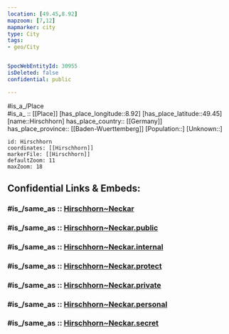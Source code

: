 ```yaml
---
location: [49.45,8.92] 
mapzoom: [7,12] 
mapmarker: city 
type: City
tags:
- geo/City


SpocWebEntityId: 30955
isDeleted: false
confidential: public

---
```

#is_a_/Place  
#is_a_ :: [[Place]] 
[has_place_longitude::8.92] 
[has_place_latitude::49.45] 
[name::Hirschhorn] 
has_place_country:: [[Germany]]  
has_place_province:: [[Baden-Wuerttemberg]] 
[Population::] 
[Unknown::] 


```leaflet
id: Hirschhorn
coordinates: [[Hirschhorn]] 
markerFile: [[Hirschhorn]] 
defaultZoom: 11 
maxZoom: 18
```


## Confidential Links & Embeds: 

### #is_/same_as :: [Hirschhorn~Neckar](/_Standards/Earth/Continent/Europe/Europe~Central/Germany/Germany~West/Hessen/counties~Hessen/Bergstraße/cities~Bergstraße/Hirschhorn~Neckar.md) 

### #is_/same_as :: [Hirschhorn~Neckar.public](/_public/Earth/Continent/Europe/Europe~Central/Germany/Germany~West/Hessen/counties~Hessen/Bergstraße/cities~Bergstraße/Hirschhorn~Neckar.public.md) 

### #is_/same_as :: [Hirschhorn~Neckar.internal](/_internal/Earth/Continent/Europe/Europe~Central/Germany/Germany~West/Hessen/counties~Hessen/Bergstraße/cities~Bergstraße/Hirschhorn~Neckar.internal.md) 

### #is_/same_as :: [Hirschhorn~Neckar.protect](/_protect/Earth/Continent/Europe/Europe~Central/Germany/Germany~West/Hessen/counties~Hessen/Bergstraße/cities~Bergstraße/Hirschhorn~Neckar.protect.md) 

### #is_/same_as :: [Hirschhorn~Neckar.private](/_private/Earth/Continent/Europe/Europe~Central/Germany/Germany~West/Hessen/counties~Hessen/Bergstraße/cities~Bergstraße/Hirschhorn~Neckar.private.md) 

### #is_/same_as :: [Hirschhorn~Neckar.personal](/_personal/Earth/Continent/Europe/Europe~Central/Germany/Germany~West/Hessen/counties~Hessen/Bergstraße/cities~Bergstraße/Hirschhorn~Neckar.personal.md) 

### #is_/same_as :: [Hirschhorn~Neckar.secret](/_secret/Earth/Continent/Europe/Europe~Central/Germany/Germany~West/Hessen/counties~Hessen/Bergstraße/cities~Bergstraße/Hirschhorn~Neckar.secret.md)

